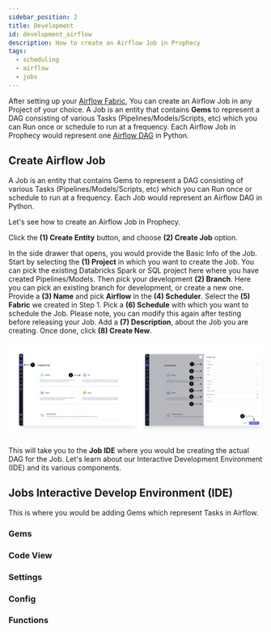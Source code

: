 ```yaml
---
sidebar_position: 2
title: Development
id: development_airflow
description: How to create an Airflow Job in Prophecy
tags:
  - scheduling
  - airflow
  - jobs
---
```


After setting up your [Airflow Fabric](../setup/setup.md), You can create an Airflow Job in any Project of your choice.
A Job is an entity that contains **Gems** to represent a DAG consisting of various Tasks (Pipelines/Models/Scripts, etc) which you can Run once or schedule to run at a frequency.
Each Airflow Job in Prophecy would represent one [Airflow DAG](https://airflow.apache.org/docs/apache-airflow/stable/core-concepts/dags.html) in Python.

## Create Airflow Job

A Job is an entity that contains Gems to represent a DAG consisting of various Tasks (Pipelines/Models/Scripts, etc) which you can Run once or schedule to run at a frequency. Each Job would represent an Airflow DAG in Python.

Let's see how to create an Airflow Job in Prophecy.

Click the **(1) Create Entity** button, and choose **(2) Create Job** option.

In the side drawer that opens, you would provide the Basic Info of the Job. Start by selecting the **(1) Project** in which you want to create the Job. You can pick the existing Databricks Spark or SQL project here where you have created Pipelines/Models.
Then pick your development **(2) Branch**. Here you can pick an existing branch for development, or create a new one. Provide a **(3) Name** and pick **Airflow** in the **(4) Scheduler**. Select the **(5) Fabric** we created in Step 1.
Pick a **(6) Schedule** with which you want to schedule the Job. Please note, you can modify this again after testing before releasing your Job.
Add a **(7) Description**, about the Job you are creating. Once done, click **(8) Create New**.

![Create_Job](img/Create_Job.png)

This will take you to the **Job IDE** where you would be creating the actual DAG for the Job.
Let's learn about our Interactive Development Environment (IDE) and its various components.

## Jobs Interactive Develop Environment (IDE)

This is where you would be adding Gems which represent Tasks in Airflow.

### Gems

### Code View

### Settings

### Config

### Functions
